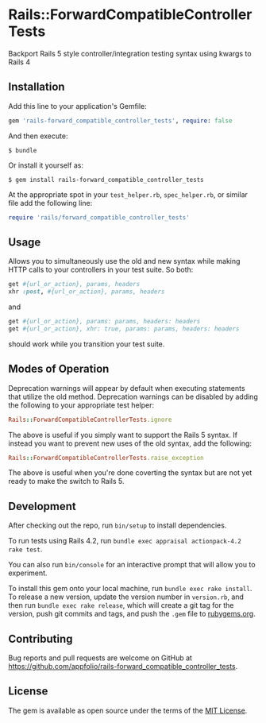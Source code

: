 # Rails::ForwardCompatibleControllerTests

Backport Rails 5 style controller/integration testing syntax using kwargs to Rails 4

## Installation

Add this line to your application's Gemfile:

```ruby
gem 'rails-forward_compatible_controller_tests', require: false
```

And then execute:

    $ bundle

Or install it yourself as:

    $ gem install rails-forward_compatible_controller_tests

At the appropriate spot in your `test_helper.rb`, `spec_helper.rb`, or similar file add the following line:

```ruby
require 'rails/forward_compatible_controller_tests'
```

## Usage

Allows you to simultaneously use the old and new syntax while making HTTP calls to your controllers
in your test suite. So both:

```ruby
get #{url_or_action}, params, headers
xhr :post, #{url_or_action}, params, headers
```

and

```ruby
get #{url_or_action}, params: params, headers: headers
get #{url_or_action}, xhr: true, params: params, headers: headers
```

should work while you transition your test suite.

## Modes of Operation

Deprecation warnings will appear by default when executing statements that
utilize the old method. Deprecation warnings can be disabled by adding the
following to your appropriate test helper:

```ruby
Rails::ForwardCompatibleControllerTests.ignore
```

The above is useful if you simply want to support the Rails 5 syntax. If
instead you want to prevent new uses of the old syntax, add the following:

```ruby
Rails::ForwardCompatibleControllerTests.raise_exception
```

The above is useful when you're done coverting the syntax but are not yet ready
to make the switch to Rails 5.

## Development

After checking out the repo, run `bin/setup` to install dependencies.

To run tests using Rails 4.2, run `bundle exec appraisal actionpack-4.2 rake test`.   

You can also run `bin/console` for an interactive prompt that will allow you to experiment.

To install this gem onto your local machine, run `bundle exec rake install`. To release a new version, update the version number in `version.rb`, and then run `bundle exec rake release`, which will create a git tag for the version, push git commits and tags, and push the `.gem` file to [rubygems.org](https://rubygems.org).

## Contributing

Bug reports and pull requests are welcome on GitHub at https://github.com/appfolio/rails-forward_compatible_controller_tests.

## License

The gem is available as open source under the terms of the [MIT License](http://opensource.org/licenses/MIT).

